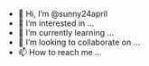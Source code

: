 - 👋 Hi, I’m @sunny24april
- 👀 I’m interested in ...
- 🌱 I’m currently learning ...
- 💞️ I’m looking to collaborate on ...
- 📫 How to reach me ... 

<!---
sunny24april/sunny24april is a ✨ special ✨ repository because its `README.md` (this file) appears on your GitHub profile.
You can click the Preview link to take a look at your changes.
--->
